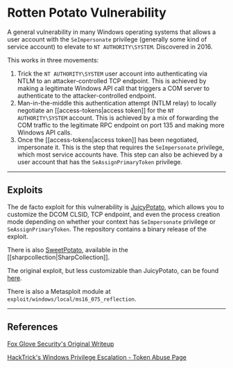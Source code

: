 # Rotten Potato Vulnerability

A general vulnerability in many Windows operating systems that allows a user account with the `SeImpersonate` privilege (generally some kind of service account) to elevate to `NT AUTHORITY\SYSTEM`. Discovered in 2016.

This works in three movements:

1. Trick the `NT AUTHORITY\SYSTEM` user account into authenticating via NTLM to an attacker-controlled TCP endpoint. This is achieved by making a legitimate Windows API call that triggers a COM server to authenticate to the attacker-controlled endpoint.
2. Man-in-the-middle this authentication attempt (NTLM relay) to locally negotiate an [[access-tokens|access token]] for the `NT AUTHORITY\SYSTEM` account. This is achieved by a mix of forwarding the COM traffic to the legitimate RPC endpoint on port 135 and making more Windows API calls.
3. Once the [[access-tokens|access token]] has been negotiated, impersonate it. This is the step that requires the `SeImpersonate` privilege, which most service accounts have. This step can also be achieved by a user account that has the `SeAssignPrimaryToken` privilege.

---

## Exploits

The de facto exploit for this vulnerability is [JuicyPotato](https://github.com/ohpe/juicy-potato), which allows you to customize the DCOM CLSID, TCP endpoint, and even the process creation mode depending on whether your context has `SeImpersonate` privilege or `SeAssignPrimaryToken`. The repository contains a binary release of the exploit.

There is also [SweetPotato](https://github.com/CCob/SweetPotato), available in the [[sharpcollection|SharpCollection]].

The original exploit, but less customizable than JuicyPotato, can be found [here](https://github.com/breenmachine/RottenPotatoNG).

There is also a Metasploit module at `exploit/windows/local/ms16_075_reflection`.

---

## References

[Fox Glove Security's Original Writeup](https://foxglovesecurity.com/2016/09/26/rotten-potato-privilege-escalation-from-service-accounts-to-system/)

[HackTrick's Windows Privilege Escalation - Token Abuse Page](https://book.hacktricks.xyz/windows/windows-local-privilege-escalation/privilege-escalation-abusing-tokens)
